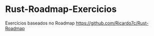 # Rust-Roadmap-Exercicios
Exercícios baseados no Roadmap <a src="https://github.com/Ricardo7c/Rust-Roadmap"> https://github.com/Ricardo7c/Rust-Roadmap </a>
